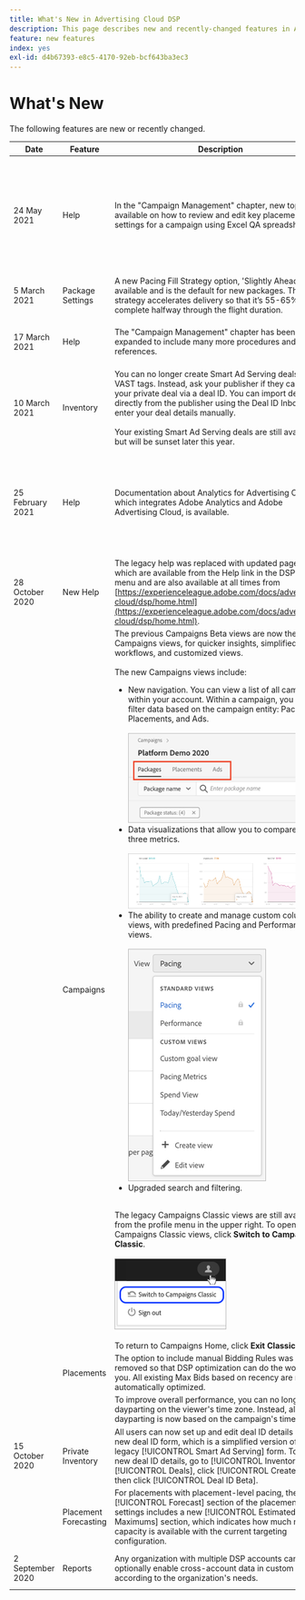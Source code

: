 ```yaml
---
title: What's New in Advertising Cloud DSP
description: This page describes new and recently-changed features in Advertising Cloud DSP.
feature: new features
index: yes
exl-id: d4b67393-e8c5-4170-92eb-bcf643ba3ec3
---
```

# What's New

The following features are new or recently changed.

| Date | Feature | Description | For More Information |
| ---- | ------- | ----------- | -------------------- |
| 24 May 2021 | Help | In the "Campaign Management" chapter, new topics are available on how to review and edit key placement settings for a campaign using Excel QA spreadsheets. | See "[About Correcting Placement Settings for a Campaign Using Spreadsheets](/help/dsp/campaign-management/qa/qa-about.md), "[Download Placement Settings for a Campaign](/help/dsp/campaign-management/qa/qa-sheet-download.md)," "[Upload Placement Settings for a Campaign](/help/dsp/campaign-management/qa/qa-sheet-upload.md), and "[Columns in Downloaded/Uploaded Spreadsheets](/help/dsp/campaign-management/qa/qa-sheet-columns.md). |
| 5 March 2021 | Package Settings | A new Pacing Fill Strategy option, 'Slightly Ahead," is available and is the default for new packages. This strategy accelerates delivery so that it’s 55-65% complete halfway through the flight duration. | See "[Package Settings](/help/dsp/campaign-management/packages/package-settings.md)." |
| 17 March 2021 | Help | The "Campaign Management" chapter has been expanded to include many more procedures and references. | In the table of contents, open the "Campaign Management" chapter and subsections. |
| 10 March 2021 | Inventory | You can no longer create Smart Ad Serving deals using VAST tags. Instead, ask your publisher if they can run your private deal via a deal ID. You can import deal IDs directly from the publisher using the Deal ID Inbox or enter your deal details manually.<br><br>Your existing Smart Ad Serving deals are still available but will be sunset later this year. | See "[About the Deal ID Inbox](/help/dsp/inventory/deal-id-inbox-about.md)" and "[Manually Create Deal ID Details](/help/dsp/inventory/deal-id-create.md)" |
| 25 February 2021 | Help | Documentation about Analytics for Advertising Cloud, which integrates Adobe Analytics and Adobe Advertising Cloud, is available. | For an overview of the integration, see "[Overview of Analytics for Advertising Cloud](/help/dsp/integrations/analytics/overview.md)." For the full documentation, see the chapter on "Integrations with Adobe Experience Cloud" > "Analytics for Advertising Cloud." |
| 28 October 2020 | New Help | The legacy help was replaced with updated pages, which are available from the Help link in the DSP main menu and are also available at all times from [https://experienceleague.adobe.com/docs/advertising-cloud/dsp/home.html](https://experienceleague.adobe.com/docs/advertising-cloud/dsp/home.html). | &mdash; |
|  | Campaigns | The previous Campaigns Beta views are now the default Campaigns views, for quicker insights, simplified workflows, and customized views.<br><br>The new Campaigns views include:<ul><li>New navigation. You can view a list of all campaigns within your account. Within a campaign, you can filter data based on the campaign entity: Packages, Placements, and Ads.<br><br>![Campaign entity tabs](/help/dsp/assets/campaign-subtabs.png)</li><li>Data visualizations that allow you to compare up to three metrics.<br><br>![separate trend charts for three metrics](/help/dsp/assets/trend-chart-separate.png)</li><li>The ability to create and manage custom column views, with predefined Pacing and Performance views.<br><br>![column view selector](/help/dsp/assets/column-view-selector.png)</li><li>Upgraded search and filtering.</li></ul><br>The legacy Campaigns Classic views are still available from the profile menu in the upper right. To open the Campaigns Classic views, click **Switch to Campaigns Classic**.<br><br>![link to Campaigns Classic](/help/dsp/assets/switch-campaigns-classic.png)<br><br>To return to Campaigns Home, click **Exit Classic**. | See "[About In-Platform Reports](/help/dsp/campaign-management/reports/campaign-reports-about.md)."<br><br>See also "[About the Campaign Data Views](/help/dsp/campaign-management/reports/campaign-data-views-about.md)." |
|  | Placements | The option to include manual Bidding Rules was removed so that DSP optimization can do the work for you. All existing Max Bids based on recency are now automatically optimized. | &mdash; |
|  |  | To improve overall performance, you can no longer base dayparting on the viewer's time zone. Instead, all dayparting is now based on the campaign's time zone.​ | See "[Placement Settings](/help/dsp/campaign-management/placements/placement-settings.md)." |
|15 October 2020 | Private Inventory | All users can now set up and edit deal ID details using a new deal ID form, which is a simplified version of the legacy [!UICONTROL Smart Ad Serving] form. To set up new deal ID details, go to [!UICONTROL Inventory] > [!UICONTROL Deals], click [!UICONTROL Create], and then click [!UICONTROL Deal ID Beta]. | See "[Manually Create Deal ID Details](/help/dsp/inventory/deal-id-create.md)" and "[Manual Deal ID Settings](/help/dsp/inventory/deal-id-settings.md)." |
| | Placement Forecasting | For placements with placement-level pacing, the [!UICONTROL Forecast] section of the placement settings includes a new [!UICONTROL Estimated Maximums] section, which indicates how much more capacity is available with the current targeting configuration. | &mdash; |
| 2 September 2020 | Reports | Any organization with multiple DSP accounts can optionally enable cross-account data in custom reports, according to the organization's needs. | See the "Cross-Account Reporting" section in "[About Custom Reports](/help/dsp/reports/report-about.md#cross-account-reporting)." |
